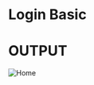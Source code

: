 # Login Basic

# OUTPUT
![Home](https://github.com/ThadaGit/Login_basic/assets/144540585/466f2a59-f2c1-41c5-ae91-b22169d3fb0d)


 
 
